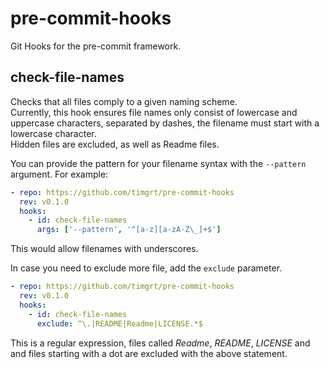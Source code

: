 # pre-commit-hooks

Git Hooks for the pre-commit framework.  

## check-file-names

Checks that all files comply to a given naming scheme.  
Currently, this hook ensures file names only consist of lowercase and
uppercase characters, separated by dashes, the filename must
start with a lowercase character.  
Hidden files are excluded, as well as Readme files.

You can provide the pattern for your filename syntax with the `--pattern` argument.
For example:

```yaml
- repo: https://github.com/timgrt/pre-commit-hooks
  rev: v0.1.0
  hooks:
    - id: check-file-names
      args: ['--pattern', '^[a-z][a-zA-Z\_]+$']
```

This would allow filenames with underscores.

In case you need to exclude more file, add the `exclude` parameter.

```yaml
- repo: https://github.com/timgrt/pre-commit-hooks
  rev: v0.1.0
  hooks:
    - id: check-file-names
      exclude: ^\.|README|Readme|LICENSE.*$
```

This is a regular expression, files called *Readme*, *README*, *LICENSE* and
and files starting with a dot are excluded with the above statement.
